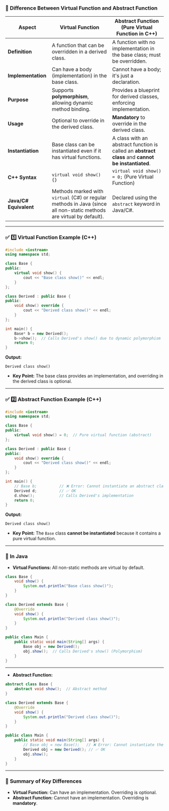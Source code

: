 ### 🚀 **Difference Between Virtual Function and Abstract Function**

| **Aspect**             | **Virtual Function**                                                                                                 | **Abstract Function (Pure Virtual Function in C++)**                                              |
| ---------------------- | -------------------------------------------------------------------------------------------------------------------- | ------------------------------------------------------------------------------------------------- |
| **Definition**         | A function that can be overridden in a derived class.                                                                | A function with no implementation in the base class; must be overridden.                          |
| **Implementation**     | Can have a body (implementation) in the base class.                                                                  | Cannot have a body; it's just a declaration.                                                      |
| **Purpose**            | Supports **polymorphism**, allowing dynamic method binding.                                                          | Provides a blueprint for derived classes, enforcing implementation.                               |
| **Usage**              | Optional to override in the derived class.                                                                           | **Mandatory** to override in the derived class.                                                   |
| **Instantiation**      | Base class can be instantiated even if it has virtual functions.                                                     | A class with an abstract function is called an **abstract class** and **cannot be instantiated**. |
| **C++ Syntax**         | `virtual void show() {}`                                                                                             | `virtual void show() = 0;` (Pure Virtual Function)                                                |
| **Java/C# Equivalent** | Methods marked with `virtual` (C#) or regular methods in Java (since all non-static methods are virtual by default). | Declared using the `abstract` keyword in Java/C#.                                                 |

---

### ✅ **1️⃣ Virtual Function Example (C++)**

```cpp
#include <iostream>
using namespace std;

class Base {
public:
    virtual void show() {
        cout << "Base class show()" << endl;
    }
};

class Derived : public Base {
public:
    void show() override {
        cout << "Derived class show()" << endl;
    }
};

int main() {
    Base* b = new Derived();
    b->show();  // Calls Derived's show() due to dynamic polymorphism
    return 0;
}
```

**Output:**

```
Derived class show()
```

- **Key Point:** The base class provides an implementation, and overriding in the derived class is optional.

---

### ✅ **2️⃣ Abstract Function Example (C++)**

```cpp
#include <iostream>
using namespace std;

class Base {
public:
    virtual void show() = 0;  // Pure virtual function (abstract)
};

class Derived : public Base {
public:
    void show() override {
        cout << "Derived class show()" << endl;
    }
};

int main() {
    // Base b;          // ❌ Error: Cannot instantiate an abstract class
    Derived d;          // ✅ OK
    d.show();           // Calls Derived's implementation
    return 0;
}
```

**Output:**

```
Derived class show()
```

- **Key Point:** The `Base` class **cannot be instantiated** because it contains a pure virtual function.

---

### 🚀 **In Java**

- **Virtual Functions:** All non-static methods are virtual by default.

```java
class Base {
    void show() {
        System.out.println("Base class show()");
    }
}

class Derived extends Base {
    @Override
    void show() {
        System.out.println("Derived class show()");
    }
}

public class Main {
    public static void main(String[] args) {
        Base obj = new Derived();
        obj.show();  // Calls Derived's show() (Polymorphism)
    }
}
```

---

- **Abstract Function:**

```java
abstract class Base {
    abstract void show();  // Abstract method
}

class Derived extends Base {
    @Override
    void show() {
        System.out.println("Derived class show()");
    }
}

public class Main {
    public static void main(String[] args) {
        // Base obj = new Base();   // ❌ Error: Cannot instantiate the abstract class
        Derived obj = new Derived(); // ✅ OK
        obj.show();
    }
}
```

---

### 🔑 **Summary of Key Differences**

- **Virtual Function:** Can have an implementation. Overriding is optional.
- **Abstract Function:** Cannot have an implementation. Overriding is **mandatory**.
